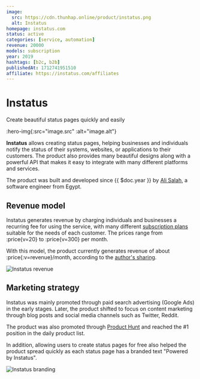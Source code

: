 ```yaml
---
image:
  src: https://cdn.thunhap.online/product/instatus.png
  alt: Instatus
homepage: instatus.com
status: active
categories: [service, automation]
revenue: 20000
models: subscription
year: 2019
hashtags: [b2c, b2b]
publishedAt: 1712741951510
affiliate: https://instatus.com/affiliates
---
```


# Instatus

Create beautiful status pages quickly and easily

:hero-img{:src="image.src" :alt="image.alt"}

__Instatus__ allows creating status pages, helping businesses and individuals notify the status of their systems, websites, or applications to their customers. The product also provides many beautiful designs along with a powerful API that makes it easy to integrate with many different platforms and services.

The product was built and developed since {{ $doc.year }} by [Ali Salah](https://twitter.com/alisalahio), a software engineer from Egypt.

## Revenue model

Instatus generates revenue by charging individuals and businesses a recurring fee for using the service, with many different [subscription plans](https://instatus.com/pricing) suitable for the needs of each customer. The prices range from :price{v=20} to :price{v=300} per month.

With this model, the product currently generates revenue of about :price{:v=revenue}/month, according to the [author's sharing](https://twitter.com/alisalahio/status/1734537107245285554).

![Instatus revenue](https://pbs.twimg.com/media/GBJQJc3XoAAmUW1?format=png)

## Marketing strategy

Instatus was mainly promoted through paid search advertising (Google Ads) in the early stages. Later, the product shifted to focus on content marketing through blog posts and social media channels such as Twitter, Reddit.

The product was also promoted through [Product Hunt](https://www.producthunt.com/posts/instatus) and reached the #1 position in the daily product list.

In addition, allowing users to create status pages for free also helped the product spread quickly as each status page has a branded text "Powered by Instatus".

![Instatus branding](https://cdn.thunhap.online/product/instatus+marketing.png)
